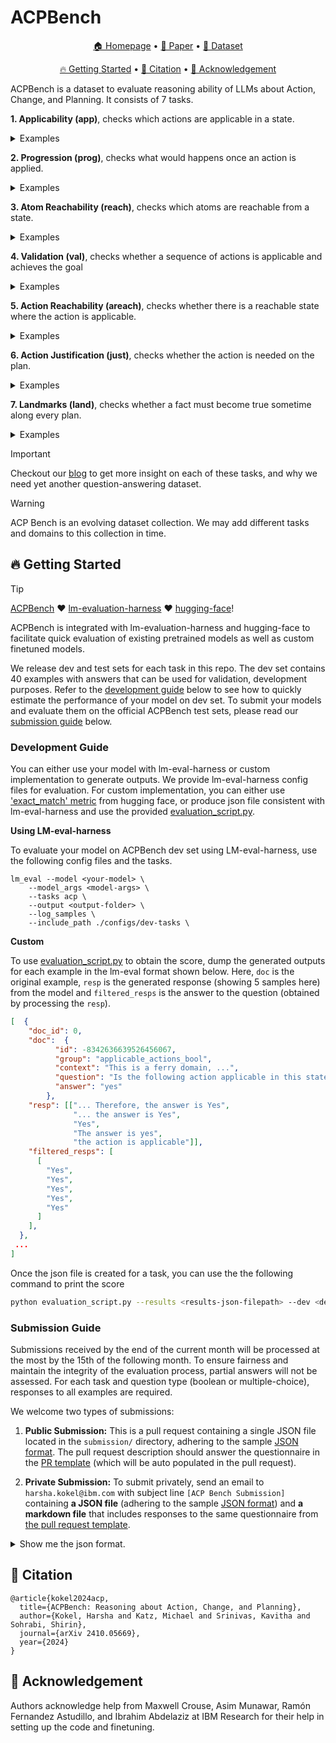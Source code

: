 # ACPBench

<p align="center">
    <a href="https://ibm.github.io/ACPBench">🏠 Homepage</a> •
    <a href="https://arxiv.org/abs/2410.05669">📄 Paper</a> •
    <a href="https://huggingface.co/datasets/ibm/ACPBench">🤗 Dataset</a>
</p>
<p align="center">
    <a href="#-getting-started">🔥 Getting Started</a> •
    <a href="#-citation">📜 Citation</a> •
    <a href="#-acknowledgement">🙏 Acknowledgement</a> 
</p>
ACPBench is a dataset to evaluate reasoning ability of LLMs about Action, Change, and Planning. It consists of 7 tasks.

**1. Applicability (app)**, checks which actions are applicable in a state. 

<details><summary >  Examples</summary>


#### Multiple choice questions (MCQ)
Example:
``` json
  {
    "id": -6575941946410689765,
    "group": "applicable_actions_mc",
    "context": "This is a ferry domain, where the task is to transport cars from their start to their goal locations, using a ferry. Each location is accessible by ferry from each other location. The cars can be debarked or boarded, and the ferry can carry only one car at a time. There are 2 locations and 10 cars, numbered consecutively. Currently, the ferry is at l1, with the car c0 on board. The cars are at locations as follows: c4, c7, and c9 are at l1; c6, c3, c1, c5, c2, and c8 are at l0.",
    "question": "Which of the following actions will be applicable in this state? A. unload the car c7 from the ferry to location l0. B. sail from location l1 to location l0. C. load the car c1 at location l0 on to the ferry. D. load the car c2 at location l0 on to the ferry.",
    "choices": {
      "text": [
        "unload the car c7 from the ferry to location l0",
        "sail from location l1 to location l0",
        "load the car c1 at location l0 on to the ferry",
        "load the car c2 at location l0 on to the ferry"
      ],
      "label": [
        "A",
        "B",
        "C",
        "D"
      ]
    },
    "query": "Which action will be applicable in this state?"
  },
```

#### Yes-no/binary questions (Bool)
Example:
``` json
  {
    "id": -8342636639526456067,
    "group": "applicable_actions_bool",
    "context": "This is a ferry domain, where the task is to transport cars from their start to their goal locations, using a ferry. Each location is accessible by ferry from each other location. The cars can be debarked or boarded, and the ferry can carry only one car at a time. There are 2 locations and 20 cars, numbered consecutively. Currently, the ferry is at l1 location and it is empty. The cars are at locations as follows: c7, c11, c2, c16, c14, c19, c5, c4, c12, c17, and c1 are at l1; c13, c8, c6, c18, c0, c3, c9, c10, and c15 are at l0.",
    "question": "Is the following action applicable in this state: travel by sea from location l1 to location l0?"
  },
```
</details>

**2. Progression (prog)**, checks what would happens once an action is applied.


<details>
<summary >  Examples</summary>

#### Multiple choice questions (MCQ)
Example:
``` json
  {
    "id": -6721318970102316394,
    "group": "progression_mcq",
    "context": "This is a ferry domain, where the task is to transport cars from their start to their goal locations, using a ferry. Each location is accessible by ferry from each other location. The cars can be debarked or boarded, and the ferry can carry only one car at a time. There are 2 locations and 10 cars, numbered consecutively. Currently, the ferry is at l1, with the car c2 on board. The cars are at locations as follows: c0, c3, c6, c1, c8, and c9 are at l0; c7, c5, and c4 are at l1.",
    "question": "Which of the following facts hold after performing the action \"sail from location l1 to location l0\" in the current state? A. The ferry is at l0 location and The ferry is at l1 location. B. The ferry is at l1 location and The ferry is empty. C. The ferry is empty. D. The ferry is at l0 location.",
    "choices": {
      "text": [
        "The ferry is at l0 location and The ferry is at l1 location",
        "The ferry is at l1 location and The ferry is empty",
        "The ferry is empty",
        "The ferry is at l0 location"
      ],
      "label": [
        "A",
        "B",
        "C",
        "D"
      ]
    },
    "query": "Which fact will hold after performing the action \"sail from location l1 to location l0\" in the current state?"
  },
```

#### Yes-no/binary questions (Bool)
Example:
``` json
  {
    "id": -8215166616105943671,
    "group": "progression_bool",
    "context": "This is a ferry domain, where the task is to transport cars from their start to their goal locations, using a ferry. Each location is accessible by ferry from each other location. The cars can be debarked or boarded, and the ferry can carry only one car at a time. There are 2 locations and 5 cars, numbered consecutively. Currently, the ferry is at l0 location and it is empty. The cars are at locations as follows: c1, c0, c3, and c2 are at l0; c4 is at l1.",
    "question": "Will the fact \"Car c4 is on the ferry\" hold after performing the action \"sail from location l0 to location l1\" in the current state?"
  },
```

</details>

**3. Atom Reachability (reach)**, checks which atoms are reachable from a state.

<details>
<summary >  Examples</summary>


#### Multiple choice questions (MCQ)
Example:
``` json
  {
    "id": 7931544803254567708,
    "group": "reachable_atom_mc",
    "context": "This is a ferry domain, where the task is to transport cars from their start to their goal locations, using a ferry. Each location is accessible by ferry from each other location. The cars can be debarked or boarded, and the ferry can carry only one car at a time. There are 2 locations and 10 cars, numbered consecutively. Currently, the ferry is at l0, with the car c3 on board. The cars are at locations as follows: c0, c1, c2, c6, c8, and c9 are at l0; c4, c7, and c5 are at l1.",
    "question": "Which of the following options can hold in a state that can potentially be reached? A. Ferry has car l1 on board. B. Car c8 is at location l0 and Car c8 is on board the ferry. C. The ferry is at c5 location and Car c5 is at location l1. D. The ferry is at l1 location and Car c3 is at location l1.",
    "choices": {
      "text": [
        "Ferry has car l1 on board",
        "Car c8 is at location l0 and Car c8 is on board the ferry",
        "The ferry is at c5 location and Car c5 is at location l1",
        "The ferry is at l1 location and Car c3 is at location l1"
      ],
      "label": [
        "A",
        "B",
        "C",
        "D"
      ]
    },
    "query": "Which fact is reachable from this state?"
  },
```

#### Yes-no/binary questions (Bool)


Example:
``` json
  {
    "id": -2426698749034015429,
    "group": "reachable_atom_bool",
    "context": "This is a ferry domain, where the task is to transport cars from their start to their goal locations, using a ferry. Each location is accessible by ferry from each other location. The cars can be debarked or boarded, and the ferry can carry only one car at a time. There are 2 locations and 10 cars, numbered consecutively. Currently, the ferry is at l0 location and it is empty. The cars are at locations as follows: c2, c7, and c5 are at l1; c3, c4, c6, c9, c1, c0, and c8 are at l0.",
    "question": "Is it possible to transition to a state where the following holds: Car c2 is at location c0?"
  },
```

</details>

**4. Validation (val)**, checks whether a sequence of actions is applicable and achieves the goal

<details>
<summary >  Examples</summary>


#### Multiple choice questions (MCQ)
Example:
``` json
  {
    "id": -2425816914857415723,
    "group": "validation_mcq",
    "context": "This is a ferry domain, where the task is to transport cars from their start to their goal locations, using a ferry. Each location is accessible by ferry from each other location. The cars can be debarked or boarded, and the ferry can carry only one car at a time. There are 2 locations and 2 cars, numbered consecutively. Currently, the ferry is at l0 location and it is empty. The cars are at locations as follows: c1 and c0 are at l0. The goal is to reach a state where the following facts hold: Car c0 is at location l1 and Car c1 is at location l1.",
    "question": "Which of the following claims is true with regard to the following sequence of actions \"board the car c1 at location l0 on to the ferry, debark car c1 to location l0 from the ferry, board the car c0 at location l0 on to the ferry, travel by sea from location l0 to location l1, debark car c0 to location l1 from the ferry, board the car c0 at location l1 on to the ferry, debark car c0 to location l1 from the ferry, travel by sea from location l1 to location l0, board the car c1 at location l0 on to the ferry, debark car c1 to location l0 from the ferry, board the car c1 at location l0 on to the ferry, travel by sea from location l0 to location l1, debark car c1 to location l1 from the ferry, board the car c0 at location l1 on to the ferry, debark car c0 to location l1 from the ferry\"  A. The sequence is not valid. B. The sequence is not applicable. C. The sequence is applicable, but does not achieve the goal. D. The sequence is a plan.",
    "choices": {
      "text": [
        "The sequence is not valid",
        "The sequence is not applicable",
        "The sequence is applicable, but does not achieve the goal",
        "The sequence is a plan"
      ],
      "label": [
        "A",
        "B",
        "C",
        "D"
      ]
    },
    "query": "Is the following sequence of actions applicable in the current state: \"board the car c1 at location l0 on to the ferry debark car c1 to location l0 from the ferry board the car c0 at location l0 on to the ferry travel by sea from location l0 to location l1 debark car c0 to location l1 from the ferry board the car c0 at location l1 on to the ferry debark car c0 to location l1 from the ferry travel by sea from location l1 to location l0 board the car c1 at location l0 on to the ferry debark car c1 to location l0 from the ferry board the car c1 at location l0 on to the ferry travel by sea from location l0 to location l1 debark car c1 to location l1 from the ferry board the car c0 at location l1 on to the ferry debark car c0 to location l1 from the ferry\" and does it achieve the goal?"
  },
```

#### Yes-no/binary questions (Bool)
Example:
``` json
  {
    "id": -2339048290501167365,
    "group": "validation_bool",
    "context": "This is a ferry domain, where the task is to transport cars from their start to their goal locations, using a ferry. Each location is accessible by ferry from each other location. The cars can be debarked or boarded, and the ferry can carry only one car at a time. There are 2 locations and 2 cars, numbered consecutively. Currently, the ferry is at l0 location and it is empty. The cars are at locations as follows: c0 and c1 are at l0. The goal is to reach a state where the following facts hold: Car c0 is at location l1 and Car c1 is at location l1.",
    "question": "Is the following sequence of actions \"board car c0 at location l0, debark car c0 to location l0 from the ferry, travel by sea from location l0 to location l1, travel by sea from location l1 to location l0, board car c1 at location l0, travel by sea from location l0 to location l1, debark car c1 to location l1 from the ferry, board car c1 at location l1, debark car c1 to location l1 from the ferry, travel by sea from location l1 to location l0, board car c0 at location l0, debark car c0 to location l0 from the ferry, board car c0 at location l0, travel by sea from location l0 to location l1, debark car c0 to location l1 from the ferry\" valid in this problem?"
  },
```

</details>

**5. Action Reachability (areach)**, checks whether there is a reachable state where the action is applicable.


<details>
<summary >  Examples</summary>


#### Multiple choice questions (MCQ)
Example:
``` json
  {
    "id": 6622905800496884581,
    "group": "reachable_action_mc",
    "context": "This is a ferry domain, where the task is to transport cars from their start to their goal locations, using a ferry. Each location is accessible by ferry from each other location. The cars can be debarked or boarded, and the ferry can carry only one car at a time. There are 2 locations and 10 cars, numbered consecutively. Currently, the ferry is at l1, with the car c3 on board. The cars are at locations as follows: c9, c2, c6, c8, c0, and c1 are at l0; c7, c4, and c5 are at l1.",
    "question": "Which of the following actions can eventually be applied? A. sail from location c2 to location l1. B. unload the car c7 from the ferry to location l0. C. unload the car c3 from the ferry to location c7. D. unload the car c8 from the ferry to location c3.",
    "choices": {
      "text": [
        "sail from location c2 to location l1",
        "unload the car c7 from the ferry to location l0",
        "unload the car c3 from the ferry to location c7",
        "unload the car c8 from the ferry to location c3"
      ],
      "label": [
        "A",
        "B",
        "C",
        "D"
      ]
    },
    "query": "Which action is reachable from this state?"
  },
```

#### Yes-no/binary questions (Bool)
Example:
``` json
  {
    "id": -1990152005808638716,
    "group": "reachable_action_bool",
    "context": "This is a ferry domain, where the task is to transport cars from their start to their goal locations, using a ferry. Each location is accessible by ferry from each other location. The cars can be debarked or boarded, and the ferry can carry only one car at a time. There are 2 locations and 20 cars, numbered consecutively. Currently, the ferry is at l0 location and it is empty. The cars are at locations as follows: c12, c19, c4, c11, c5, c7, c16, and c1 are at l1; c15, c18, c14, c0, c8, c3, c2, c9, c6, c10, c13, and c17 are at l0.",
    "question": "Is it possible to transition to a state where the action \"board the car c19 at location l1\" can be applied?"
  },
```
</details>


**6. Action Justification (just)**, checks whether the action is needed on the plan.


<details>
<summary>Examples</summary>


#### Multiple choice questions (MCQ)
Example:
``` json
  {
    "id": 3903123391386162053,
    "group": "action_justification_mcq",
    "context": "This is a ferry domain, where the task is to transport cars from their start to their goal locations, using a ferry. Each location is accessible by ferry from each other location. The cars can be debarked or boarded, and the ferry can carry only one car at a time. There are 2 locations and 2 cars, numbered consecutively. Currently, the ferry is at l0 location and it is empty. The cars are at locations as follows: c1 and c0 are at l0. The goal is to reach a state where the following facts hold: Car c0 is at location l1 and Car c1 is at location l1.",
    "question": "Given the plan: \"board the car c0 at the location l0, travel by sea from location l0 to location l1, unload the car c0 from the ferry to location l1, travel by sea from location l1 to location l0, board the car c1 at the location l0, travel by sea from location l0 to location l1, unload the car c1 from the ferry to location l1, board the car c0 at the location l1, unload the car c0 from the ferry to location l1\"; which of the following pairs of consecutive actions can be removed from this plan and still have a valid plan? A. board the car c0 at the location l0 and travel by sea from location l0 to location l1. B. unload the car c1 from the ferry to location l1 and board the car c0 at the location l1. C. travel by sea from location l0 to location l1 and unload the car c1 from the ferry to location l1. D. board the car c0 at the location l1 and unload the car c0 from the ferry to location l1.",
    "choices": {
      "text": [
        "board the car c0 at the location l0 and travel by sea from location l0 to location l1",
        "unload the car c1 from the ferry to location l1 and board the car c0 at the location l1",
        "travel by sea from location l0 to location l1 and unload the car c1 from the ferry to location l1",
        "board the car c0 at the location l1 and unload the car c0 from the ferry to location l1"
      ],
      "label": [
        "A",
        "B",
        "C",
        "D"
      ]
    },
    "query": "Given the plan: \"board the car c0 at the location l0, travel by sea from location l0 to location l1, unload the car c0 from the ferry to location l1, travel by sea from location l1 to location l0, board the car c1 at the location l0, travel by sea from location l0 to location l1, unload the car c1 from the ferry to location l1, board the car c0 at the location l1, unload the car c0 from the ferry to location l1\"; which pair of consecutive actions can be removed from this plan?"
  },
```

#### Yes-no/binary questions (Bool)


Example:
``` json
  {
    "id": -3115201149135125328,
    "group": "action_justification_bool",
    "context": "This is a ferry domain, where the task is to transport cars from their start to their goal locations, using a ferry. Each location is accessible by ferry from each other location. The cars can be debarked or boarded, and the ferry can carry only one car at a time. There are 3 locations and 2 cars, numbered consecutively. Currently, the ferry is at l1 location and it is empty. The cars are at locations as follows: c1 and c0 are at l1. The goal is to reach a state where the following facts hold: Car c0 is at location l0 and Car c1 is at location l2.",
    "question": "Given the plan: \"load the car c1 at location l1 on to the ferry, unload the car c1 from the ferry to location l1, load the car c1 at location l1 on to the ferry, sail from location l1 to location l2, unload the car c1 from the ferry to location l2, load the car c1 at location l2 on to the ferry, unload the car c1 from the ferry to location l2, sail from location l2 to location l1, load the car c0 at location l1 on to the ferry, sail from location l1 to location l0, unload the car c0 from the ferry to location l0\"; can the following action be removed from this plan and still have a valid plan: load the car c1 at location l1 on to the ferry?"
  },
```

</details>

**7. Landmarks (land)**, checks whether a fact must become true sometime along every plan. 





<details>
<summary >  Examples</summary>



#### Multiple choice questions (MCQ)
Example:
``` json
  {
    "id": -981962208469164703,
    "group": "landmarks_mcq",
    "context": "This is a ferry domain, where the task is to transport cars from their start to their goal locations, using a ferry. Each location is accessible by ferry from each other location. The cars can be debarked or boarded, and the ferry can carry only one car at a time. There are 2 locations and 20 cars, numbered consecutively. Currently, the ferry is at l0, with the car c1 on board. The cars are at locations as follows: c7, c19, c4, c12, c17, and c5 are at l1; c11, c15, c0, c13, c18, c6, c8, c2, c10, c16, c9, c3, and c14 are at l0. The goal is to reach a state where the following facts hold: Car c7 is at location l1, Car c15 is at location l0, Car c0 is at location l0, Car c1 is at location l1, Car c13 is at location l0, Car c14 is at location l1, Car c19 is at location l1, Car c18 is at location l1, Car c4 is at location l1, Car c10 is at location l0, Car c2 is at location l1, Car c8 is at location l1, Car c12 is at location l1, Car c9 is at location l0, Car c17 is at location l1, Car c16 is at location l1, Car c6 is at location l1, Car c11 is at location l1, Car c5 is at location l1, and Car c3 is at location l0.",
    "question": "Which of the following facts is a landmark (must hold at some point along any plan) for the current state? A. Car c6 is on board the ferry. B. Car c9 is at location l1. C. Car c13 is on the ferry. D. Ferry has car c15 on board.",
    "choices": {
      "text": [
        "Car c6 is on board the ferry",
        "Car c9 is at location l1",
        "Car c13 is on the ferry",
        "Ferry has car c15 on board"
      ],
      "label": [
        "A",
        "B",
        "C",
        "D"
      ]
    },
    "query": "Which fact must hold at some point on any way to the goal from the current state?"
  },
```

#### Yes-no/binary questions (Bool)
Example:
``` json
  {
    "id": 1263458375528833442,
    "group": "landmarks_bool",
    "context": "This is a ferry domain, where the task is to transport cars from their start to their goal locations, using a ferry. Each location is accessible by ferry from each other location. The cars can be debarked or boarded, and the ferry can carry only one car at a time. There are 2 locations and 20 cars, numbered consecutively. Currently, the ferry is at l1 location and it is empty. The cars are at locations as follows: c14, c8, c3, c2, c10, c0, c6, c13, c11, c16, c9, c15, c18, and c17 are at l0; c7, c12, c19, c1, c4, and c5 are at l1. The goal is to reach a state where the following facts hold: Car c11 is at location l1, Car c8 is at location l1, Car c3 is at location l0, Car c7 is at location l1, Car c10 is at location l0, Car c0 is at location l0, Car c12 is at location l1, Car c19 is at location l1, Car c13 is at location l0, Car c17 is at location l1, Car c1 is at location l1, Car c9 is at location l0, Car c15 is at location l0, Car c14 is at location l1, Car c2 is at location l1, Car c4 is at location l1, Car c16 is at location l1, Car c6 is at location l1, Car c18 is at location l1, and Car c5 is at location l1.",
    "question": "Is the following fact a landmark (must hold at some point along any plan) for the current state? Car c12 is at location l0"
  },
```



</details>

> [!IMPORTANT]
>
> Checkout our [blog](#) to get more insight on each of these tasks, and why we need yet another question-answering dataset.


> [!WARNING]
>
> ACP Bench is an evolving dataset collection. We may add different tasks and domains to this collection in time. 



## 🔥 Getting Started


> [!TIP]
>
> [ACPBench](https://ibm.github.io/ACPBench) ❤️ [lm-evaluation-harness](https://github.com/EleutherAI/lm-evaluation-harness) ❤️ [hugging-face](https://huggingface.co/datasets/ibm/ACPBench)! 
>
> ACPBench is integrated with lm-evaluation-harness and hugging-face to facilitate quick evaluation of existing pretrained models as well as custom finetuned models.


We release dev and test sets for each task in this repo. The dev set contains 40 examples with answers that can be used for validation, development purposes. Refer to the [development guide](#development-guide) below to see how to quickly estimate the performance of your model on dev set. To submit your models and evaluate them on the official ACPBench test sets, please read our [submission guide](#submission-guide) below.

### Development Guide

You can either use your model with lm-eval-harness or custom implementation to generate outputs. We provide lm-eval-harness config files for evaluation. For custom implementation, you can either use ['exact_match' metric](https://huggingface.co/spaces/evaluate-metric/exact_match) from hugging face, or produce json file consistent with lm-eval-harness and use the provided [evaluation_script.py](./evaluation_script.py). 


**Using LM-eval-harness**


To evaluate your model on ACPBench dev set using LM-eval-harness, use the following config files and the tasks.


```
lm_eval --model <your-model> \
    --model_args <model-args> \
    --tasks acp \
    --output <output-folder> \
    --log_samples \
    --include_path ./configs/dev-tasks \
```

**Custom**

To use [evaluation_script.py](./evaluation_script.py) to obtain the score, dump the generated outputs for each example in the lm-eval format shown below. Here, `doc` is the original example, `resp` is the generated response (showing 5 samples here) from the model and `filtered_resps` is the answer to the question (obtained by processing the `resp`). 

```json
[  {
    "doc_id": 0,
    "doc":  {
          "id": -8342636639526456067,
          "group": "applicable_actions_bool",
          "context": "This is a ferry domain, ...",
          "question": "Is the following action applicable in this state: travel by sea from location l1 to location l0?",
          "answer": "yes"
        },
    "resp": [["... Therefore, the answer is Yes", 
              "... the answer is Yes",
              "Yes",
              "The answer is yes",
              "the action is applicable"]],
    "filtered_resps": [
      [
        "Yes",
        "Yes",
        "Yes",
        "Yes",
        "Yes"
      ]
    ],
  },
 ...
]
```

Once the json file is created for a task, you can use the the following command to print the score
```bash
python evaluation_script.py --results <results-json-filepath> --dev <dev-json-filepath>
```

### Submission Guide

Submissions received by the end of the current month will be processed at the most by the 15th of the following month. To ensure fairness and maintain the integrity of the evaluation process, partial answers will not be assessed. For each task and question type (boolean or multiple-choice), responses to all examples are required.

We welcome two types of submissions:

1. **Public Submission:**
   This is a pull request containing a single JSON file located in the `submission/` directory, adhering to the sample [JSON format](./submission/sample_json.json). The pull request description should answer the questionnaire in the [PR template](./.github/pull_request_template.md) (which will be auto populated in the pull request). 

2. **Private Submission:**
   To submit privately, send an email to `harsha.kokel@ibm.com` with subject line `[ACP Bench Submission]` containing **a JSON file** (adhering to the sample [JSON format](./submission/sample_json.json)) and **a markdown file** that includes responses to the same questionnaire from [the pull request template](./.github/pull_request_template.md).

<details>
<summary>Show me the json format.</summary>


```json
{ "model-id":"placeholder/model-id",
  "model-size": 8e9,
  "artifact": "Placeholder for Link to and artifacts",
  "description": "Placeholder for description of the model",
  "open-source": "yes/no, Is the model open sourced?",
  "model-family": "Placeholder for model family information",
  "authors": ["Placeholder for list of Author names"],
  "affiliations": ["Placeholder for list of Affiliation"],
  "acp_app_bool": [
    {
      "id": -8342636639526456067,
      "prompt": "Placeholder for prompt submitted to the model",
      "response": "Placeholder for output generated by the model",
      "answer": "yes"
    },
    {
        "id": -1856811122860326316,
        "prompt": "Placeholder for prompt submitted to the model",
        "response": "Placeholder for output generated by the model",
        "answer": "yes"
    }
  ],
  "acp_app_mcq": [
    {
      "id": -6575941946410689765,
      "prompt": "Placeholder for prompt submitted to the model",
      "response": "Placeholder for output generated by the model",
      "answer": "B"
    },
    {
        "id": -1960831660721469304,
        "prompt": "Placeholder for prompt submitted to the model",
        "response": "Placeholder for output generated by the model",
        "answer": "D"
    }
  ],
}
```
</details>




## 📜 Citation
```
@article{kokel2024acp,
  title={ACPBench: Reasoning about Action, Change, and Planning},
  author={Kokel, Harsha and Katz, Michael and Srinivas, Kavitha and Sohrabi, Shirin},
  journal={arXiv 2410.05669},
  year={2024}
}
```

## 🙏 Acknowledgement

Authors acknowledge help from Maxwell Crouse, Asim Munawar, Ramón Fernandez Astudillo, and Ibrahim Abdelaziz at IBM Research for their help in setting up the code and finetuning. 
